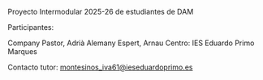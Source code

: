Proyecto Intermodular 2025-26 de estudiantes de DAM

Participantes:

Company Pastor, Adrià
Alemany Espert, Arnau
Centro: IES Eduardo Primo Marques

Contacto tutor: montesinos_iva61@ieseduardoprimo.es

